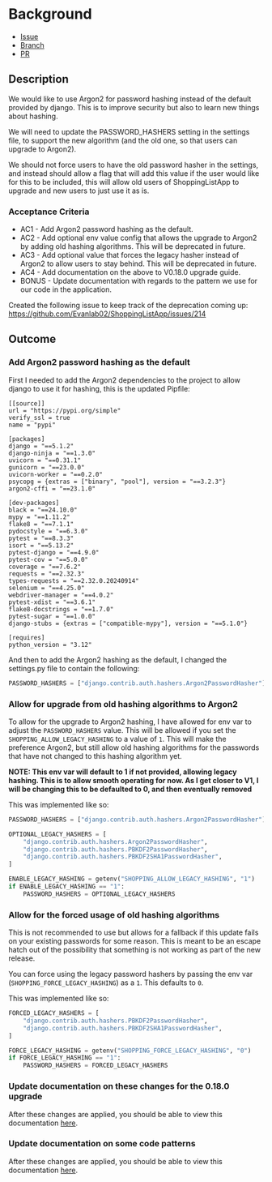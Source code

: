 # Background

- [Issue](https://github.com/Evanlab02/ShoppingListApp/issues/95)
- [Branch](https://github.com/Evanlab02/ShoppingListApp/tree/95-argon2-password-hashing)
- [PR](https://github.com/Evanlab02/ShoppingListApp/pull/216)
## Description

We would like to use Argon2 for password hashing instead of the default provided by django. This is to improve security but also to learn new things about hashing.

We will need to update the PASSWORD_HASHERS setting in the settings file, to support the new algorithm (and the old one, so that users can upgrade to Argon2).

We should not force users to have the old password hasher in the settings, and instead should allow a flag that will add this value if the user would like for this to be included, this will allow old users of ShoppingListApp to upgrade and new users to just use it as is.
### Acceptance Criteria

- AC1 - Add Argon2 password hashing as the default.
- AC2 - Add optional env value config that allows the upgrade to Argon2 by adding old hashing algorithms. This will be deprecated in future.
- AC3 - Add optional value that forces the legacy hasher instead of Argon2 to allow users to stay behind. This will be deprecated in future.
- AC4 - Add documentation on the above to V0.18.0 upgrade guide.
- BONUS - Update documentation with regards to the pattern we use for our code in the application.

Created the following issue to keep track of the deprecation coming up: https://github.com/Evanlab02/ShoppingListApp/issues/214
## Outcome

### Add Argon2 password hashing as the default

First I needed to add the Argon2 dependencies to the project to allow django to use it for hashing, this is the updated Pipfile:

```Pipfile
[[source]]
url = "https://pypi.org/simple"
verify_ssl = true
name = "pypi"

[packages]
django = "==5.1.2"
django-ninja = "==1.3.0"
uvicorn = "==0.31.1"
gunicorn = "==23.0.0"
uvicorn-worker = "==0.2.0"
psycopg = {extras = ["binary", "pool"], version = "==3.2.3"}
argon2-cffi = "==23.1.0"

[dev-packages]
black = "==24.10.0"
mypy = "==1.11.2"
flake8 = "==7.1.1"
pydocstyle = "==6.3.0"
pytest = "==8.3.3"
isort = "==5.13.2"
pytest-django = "==4.9.0"
pytest-cov = "==5.0.0"
coverage = "==7.6.2"
requests = "==2.32.3"
types-requests = "==2.32.0.20240914"
selenium = "==4.25.0"
webdriver-manager = "==4.0.2"
pytest-xdist = "==3.6.1"
flake8-docstrings = "==1.7.0"
pytest-sugar = "==1.0.0"
django-stubs = {extras = ["compatible-mypy"], version = "==5.1.0"}

[requires]
python_version = "3.12"
```

And then to add the Argon2 hashing as the default, I changed the settings.py file to contain the following:

```python
PASSWORD_HASHERS = ["django.contrib.auth.hashers.Argon2PasswordHasher"]
```

### Allow for upgrade from old hashing algorithms to Argon2

To allow for the upgrade to Argon2 hashing, I have allowed for env var to adjust the `PASSWORD_HASHERS` value.
This will be allowed if you set the `SHOPPING_ALLOW_LEGACY_HASHING` to a value of `1`.
This will make the preference Argon2, but still allow old hashing algorithms for the passwords that have not changed to this hashing algorithm yet.

**NOTE: This env var will default to 1 if not provided, allowing legacy hashing. This is to allow smooth operating for now. As I get closer to V1, I will be changing this to be defaulted to 0, and then eventually removed**

This was implemented like so:

```python
PASSWORD_HASHERS = ["django.contrib.auth.hashers.Argon2PasswordHasher"]

OPTIONAL_LEGACY_HASHERS = [
    "django.contrib.auth.hashers.Argon2PasswordHasher",
    "django.contrib.auth.hashers.PBKDF2PasswordHasher",
    "django.contrib.auth.hashers.PBKDF2SHA1PasswordHasher",
]

ENABLE_LEGACY_HASHING = getenv("SHOPPING_ALLOW_LEGACY_HASHING", "1")
if ENABLE_LEGACY_HASHING == "1":
    PASSWORD_HASHERS = OPTIONAL_LEGACY_HASHERS
```

### Allow for the forced usage of old hashing algorithms

This is not recommended to use but allows for a fallback if this update fails on your existing passwords for some reason. This is meant to be an escape hatch out of the possibility that something is not working as part of the new release. 

You can force using the legacy password hashers by passing the env var (`SHOPPING_FORCE_LEGACY_HASHING`) as a `1`.
This defaults to `0`.

This was implemented like so:

```python
FORCED_LEGACY_HASHERS = [
    "django.contrib.auth.hashers.PBKDF2PasswordHasher",
    "django.contrib.auth.hashers.PBKDF2SHA1PasswordHasher",
]

FORCE_LEGACY_HASHING = getenv("SHOPPING_FORCE_LEGACY_HASHING", "0")
if FORCE_LEGACY_HASHING == "1":
    PASSWORD_HASHERS = FORCED_LEGACY_HASHERS
```

### Update documentation on these changes for the 0.18.0 upgrade

After these changes are applied, you should be able to view this documentation [here](https://evanlab-gme8r.ondigitalocean.app/shopping/upgrade/0_18_0/).

### Update documentation on some code patterns

After these changes are applied, you should be able to view this documentation [here](https://evanlab-gme8r.ondigitalocean.app/shopping/code/pattern/).
